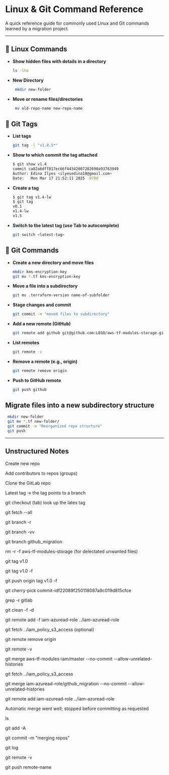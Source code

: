 # Linux & Git Command Reference

A quick reference guide for commonly used Linux and Git commands learned by a migration project. 

---

## 📂 Linux Commands

- **Show hidden files with details in a directory**  
  ```bash
  ls -lha
  ```
- **New Directory**
   ```bash
    mkdir new-folder
    ```
- **Move or rename files/directories**
   ```bash
    mv old-repo-name new-repo-name
    ```

   
 ## 🔖 Git Tags
- **List tags**
    ```bash
    git tag -l "v1.8.5*"
    ```
- **Show to which commit the tag attached**
    ```bash
    $ git show v1.4
    commit ca82a6dff817ec66f44342007202690a93763949
    Author: Edina Ilyes <ilyesedina10@gmail.com>
    Date:   Mon Mar 17 21:52:11 2025 -0700
    ```
- **Create a tag**
    ```bash
    $ git tag v1.4-lw
    $ git tag
    v0.1
    v1.4-lw
    v1.5
    ```
- **Switch to the latest tag (use Tab to autocomplete)**
    ```bash
    git switch <latest-tag>
    ```

 ## 🌱 Git Commands
- **Create a new directory and move files**
    ```bash
    mkdir kms-encryption-key
    git mv *.tf kms-encryption-key
    ```
- **Move a file into a subdirectory**
    ```bash
    git mv .terraform-version name-of-subfolder
    ```
- **Stage changes and commit**
    ```bash
    git commit -m "moved files to subdirectory"
    ```
- **Add a new remote (GitHub)**
    ```bash
    git remote add github git@github.com:LEGO/aws-tf-modules-storage.git
    ```
- **List remotes**
    ```bash
    git remote -v
    ```
- **Remove a remote (e.g., origin)**
    ```bash
    git remote remove origin
    ```
- **Push to GitHub remote**
    ```bash
    git push github
    ```
 ## Migrate files into a new subdirectory structure
   ```bash
    mkdir new-folder
    git mv *.tf new-folder/
    git commit -m "Reorganized repo structure"
    git push
   ```
--------------------
## Unstructured Notes

Create new repo

Add contributors to repos (groups)

Clone the GitLab repo

Latest tag → the tag points to a branch

git checkout (tab) look up the lates tag

git fetch --all

git branch -r

git branch -vv

git branch github_migration

rm -r -f aws-tf-modules-storage (for delectated unwanted files)

git tag v1.0

git tag v1.0 -f

git push origin tag v1.0 -f

git cherry-pick commit-idf22089f250118087a9c019d815cfce

grep -r gitlab

git clean -f -d

git remote add -f iam-azuread-role ../iam-azuread-role

git fetch ../iam_policy_s3_access (optional)

git remote remove origin

git remote -v

git merge aws-tf-modules-iam/master --no-commit --allow-unrelated-histories

git fetch ../iam_policy_s3_access

git merge iam-azuread-role/github_migration --no-commit --allow-unrelated-histories

git remote add iam-azuread-role ../iam-azuread-role

Automatic merge went well; stopped before committing as requested

ls

git add -A

git commit -m "merging repos"

git log

git remote -v

git push remote-name
